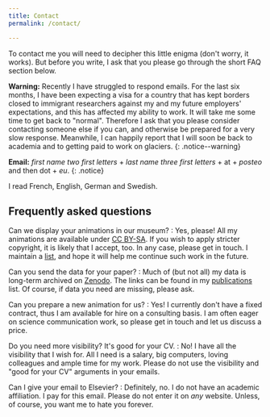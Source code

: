 ```yaml
---
title: Contact
permalink: /contact/

---
```



To contact me you will need to decipher this little enigma (don't worry, it
works). But before you write, I ask that you please go through the short FAQ
section below.

**Warning:**
Recently I have struggled to respond emails. For the last six months, I have
been expecting a visa for a country that has kept borders closed to immigrant
researchers against my and my future employers' expectations, and this has
affected my ability to work. It will take me some time to get back to "normal".
Therefore I ask that you please consider contacting someone else if you can,
and otherwise be prepared for a very slow response. Meanwhile, I can happily
report that I will soon be back to academia and to getting paid to work on
glaciers.
{: .notice--warning}

**Email:**
   *first name two first letters* +
   *last name three first letters* + at +
   *posteo* and then dot + *eu*.
{: .notice}

I read French, English, German and Swedish.


## Frequently asked questions

Can we display your animations in our museum?
: Yes, please! All my animations are available under
  [CC BY-SA](https://creativecommons.org/licenses/by-sa/4.0/). If you wish to
  apply stricter copyright, it is likely that I accept, too. In any case,
  please get in touch. I maintain a [list](/outreach/), and hope it
  will help me continue such work in the future.

Can you send the data for your paper?
: Much of (but not all) my data is long-term archived on
  [Zenodo](https://zenodo.org). The links can be found in my
  [publications](/publications/) list.
  Of course, if data you need are missing, please ask.

Can you prepare a new animation for us?
: Yes! I currently don't have a fixed contract, thus I am available for hire on
  a consulting basis. I am often eager on science communication work, so please
  get in touch and let us discuss a price.

Do you need more visibility? It's good for your CV.
: No! I have all the visibility that I wish for. All I need is a salary, big
  computers, loving colleagues and ample time for my work. Please do not use
  the visibility and "good for your CV" arguments in your emails.

Can I give your email to Elsevier?
: Definitely, no. I do not have an academic affiliation. I pay for this email.
  Please do not enter it on *any* website. Unless, of course, you want me to
  hate you forever.
